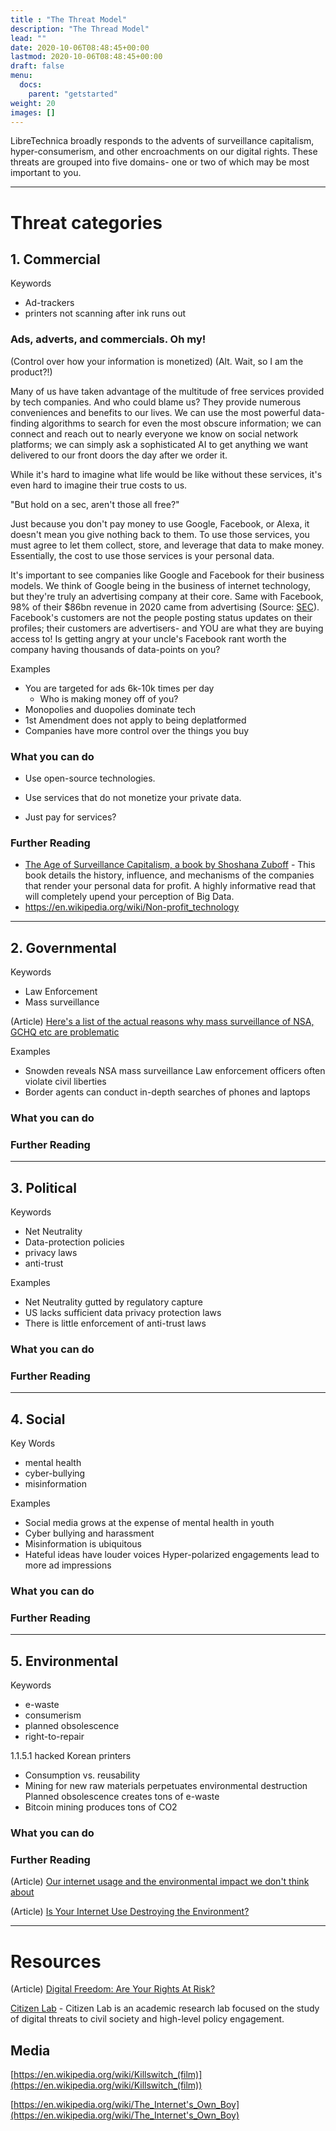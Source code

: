 ```yaml
---
title : "The Threat Model"
description: "The Thread Model"
lead: ""
date: 2020-10-06T08:48:45+00:00
lastmod: 2020-10-06T08:48:45+00:00
draft: false
menu:
  docs:
    parent: "getstarted"
weight: 20
images: []
---
```

LibreTechnica broadly responds to the advents of surveillance capitalism, hyper-consumerism, and other encroachments on our digital rights.  These threats are grouped into five domains- one or two of which may be most important to you. 

--------------------

# Threat categories

## 1. Commercial

Keywords
 - Ad-trackers
 - printers not scanning after ink runs out

###	Ads, adverts, and commercials. Oh my!

(Control over how your information is monetized) (Alt. Wait, so I am the product?!)


Many of us have taken advantage of the multitude of free services provided by tech companies.  And who could blame us?  They provide numerous conveniences and benefits to our lives.  We can use the most powerful data-finding algorithms to search for even the most obscure information; we can connect and reach out to nearly everyone we know on social network platforms; we can simply ask a sophisticated AI to get anything we want delivered to our front doors the day after we order it.

While it's hard to imagine what life would be like without these services, it's even hard to imagine their true costs to us.

"But hold on a sec, aren't those all free?"

Just because you don't pay money to use Google, Facebook, or Alexa, it doesn't mean you give nothing back to them.  To use those services, you must agree to let them collect, store, and leverage that data to make money.  Essentially, the cost to use those services is your personal data.

It's important to see companies like Google and Facebook for their business models.  We think of Google being in the business of internet technology, but they're truly an advertising company at their core.  Same with Facebook, 98% of their $86bn revenue in 2020 came from advertising (Source: [SEC](https://www.sec.gov/ix?doc=/Archives/edgar/data/1326801/000132680121000014/fb-20201231.htm)).  Facebook's customers are not the people posting status updates on their profiles; their customers are advertisers- and YOU are what they are buying access to!  Is getting angry at your uncle's Facebook rant worth the company having thousands of data-points on you?

Examples

- You are targeted for ads 6k-10k times per day
  - Who is making money off of you?
- Monopolies and duopolies dominate tech
- 1st Amendment does not apply to being deplatformed
- Companies have more control over the things you buy



### What you can do

- Use open-source technologies.

- Use services that do not monetize your private data.

- Just pay for services?


### Further Reading

- [The Age of Surveillance Capitalism, a book by Shoshana Zuboff](https://en.wikipedia.org/wiki/The_Age_of_Surveillance_Capitalism) - This book details the history, influence, and mechanisms of the companies that render your personal data for profit.  A highly informative read that will completely upend your perception of Big Data.
- https://en.wikipedia.org/wiki/Non-profit_technology

--------------------

## 2. Governmental

Keywords
 - Law Enforcement
 - Mass surveillance

(Article) [Here's a list of the actual reasons why mass surveillance of NSA, GCHQ etc are problematic](https://www.cryptoparty.in/masssurveillance)

Examples

- Snowden reveals NSA mass surveillance
Law enforcement officers often violate civil liberties
- Border agents can conduct in-depth searches of phones and laptops

### What you can do

### Further Reading

--------------------

## 3. Political

Keywords
 - Net Neutrality
 - Data-protection policies
 - privacy laws
 - anti-trust

Examples
 - Net Neutrality gutted by regulatory capture
 - US lacks sufficient data privacy protection laws
 - There is little enforcement of anti-trust laws

### What you can do

### Further Reading

--------------------

## 4. Social

Key Words
 - mental health
 - cyber-bullying
 - misinformation


Examples

- Social media grows at the expense of mental health in youth
- Cyber bullying and harassment
- Misinformation is ubiquitous
- Hateful ideas have louder voices
Hyper-polarized engagements lead to more ad impressions



### What you can do

### Further Reading

--------------------

## 5. Environmental

Keywords
 - e-waste
 - consumerism
 - planned obsolescence
 - right-to-repair

1.1.5.1	hacked Korean printers

- Consumption vs. reusability
- Mining for new raw materials perpetuates environmental destruction
Planned obsolescence creates tons of e-waste
- Bitcoin mining produces tons of CO2

### What you can do

### Further Reading

(Article) [Our internet usage and the environmental impact we don't think about](https://www.pathzero.com/blog/the-internet-covid-19-and-the-environmental-impact-we-dont-think-about)

(Article) [Is Your Internet Use Destroying the Environment?
](https://www.onegreenplanet.org/animalsandnature/is-your-internet-use-destroying-the-environment/)

--------------------
# Resources

(Article) [Digital Freedom: Are Your Rights At Risk?](https://eachother.org.uk/digital-freedom-are-your-rights-at-risk/)

[Citizen Lab](https://citizenlab.ca) - Citizen Lab is an academic research lab focused on the study of digital threats to civil society and high-level policy engagement.

## Media

[https://en.wikipedia.org/wiki/Killswitch_(film)](https://en.wikipedia.org/wiki/Killswitch_(film))

[https://en.wikipedia.org/wiki/The_Internet's_Own_Boy](https://en.wikipedia.org/wiki/The_Internet's_Own_Boy)

